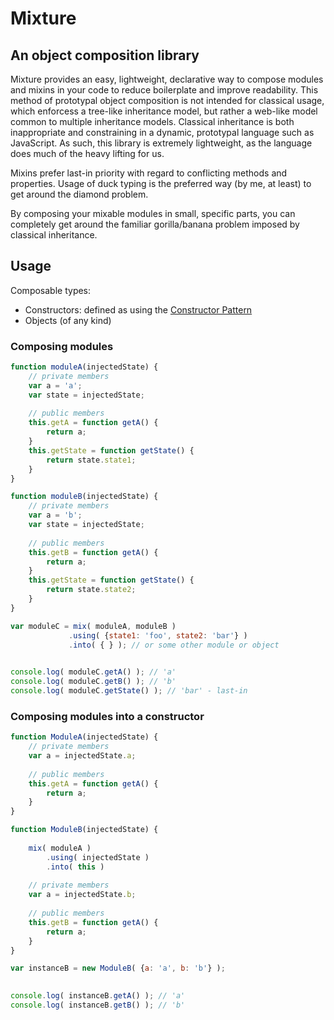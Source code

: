 # Mixture 
## An object composition library

Mixture provides an easy, lightweight, declarative way to compose modules and mixins in your 
code to reduce boilerplate and improve readability. This method of prototypal object
composition is not intended for classical usage, which enforcess a tree-like inheritance model, but rather a web-like model common to multiple inheritance models. Classical 
inheritance is both inappropriate and constraining in a dynamic, prototypal language such
as JavaScript. As such, this library is extremely lightweight, as the language does much
of the heavy lifting for us.

Mixins prefer last-in priority with regard to conflicting methods and properties. Usage of duck
typing is the preferred way (by me, at least) to get around the diamond problem.

By composing your mixable modules in small, specific parts, you can completely get around
the familiar gorilla/banana problem imposed by classical inheritance.

## Usage

Composable types:

* Constructors: defined as using the [Constructor Pattern](http://addyosmani.com/resources/essentialjsdesignpatterns/book/#constructorpatternjavascript)
* Objects (of any kind)

### Composing modules

```javascript
function moduleA(injectedState) {
	// private members
	var a = 'a';
	var state = injectedState;
	
	// public members
	this.getA = function getA() {
		return a;
	}
	this.getState = function getState() {
		return state.state1;
	}
}

function moduleB(injectedState) {
	// private members
	var a = 'b';
	var state = injectedState;
	
	// public members
	this.getB = function getA() {
		return a;
	}
	this.getState = function getState() {
		return state.state2;
	}
}

var moduleC = mix( moduleA, moduleB )
			 .using( {state1: 'foo', state2: 'bar'} )
		     .into( { } ); // or some other module or object
		     

console.log( moduleC.getA() ); // 'a'
console.log( moduleC.getB() ); // 'b'
console.log( moduleC.getState() ); // 'bar' - last-in
```

### Composing modules into a constructor

```javascript
function ModuleA(injectedState) {
	// private members
	var a = injectedState.a;
	
	// public members
	this.getA = function getA() {
		return a;
	}
}

function ModuleB(injectedState) {
	
	mix( moduleA )
		.using( injectedState )
		.into( this )
	
	// private members
	var a = injectedState.b;
	
	// public members
	this.getB = function getA() {
		return a;
	}
}

var instanceB = new ModuleB( {a: 'a', b: 'b'} );
		     

console.log( instanceB.getA() ); // 'a'
console.log( instanceB.getB() ); // 'b'
```

